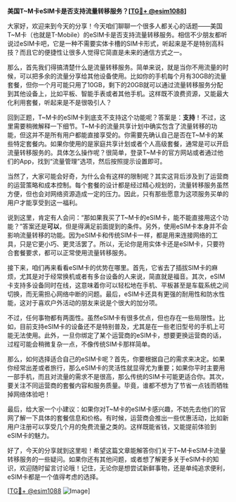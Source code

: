 **美国T~M卡eSIM卡是否支持流量转移服务？[[TG💪+ @esim1088](https://t.me/s/esim1088)]**

大家好，欢迎来到今天的分享！今天咱们聊聊一个很多人都关心的话题——美国T~M卡（也就是T-Mobile）的eSIM卡是否支持流量转移服务。相信不少朋友都听说过eSIM卡吧，它是一种不需要实体卡槽的SIM卡形式，听起来是不是特别高科技？而且它的便捷性让很多人觉得它简直是未来的通信方式之一。

那么，首先我们得搞清楚什么是流量转移服务。简单来说，就是当你不用流量的时候，可以把多余的流量分享给其他设备使用。比如你的手机每个月有30GB的流量套餐，但你一个月可能只用了10GB，剩下的20GB就可以通过流量转移服务分配到其他设备上，比如平板、智能手表或者其他手机。这样既不浪费资源，又能最大化利用套餐，听起来是不是很吸引人？

回到正题，T~M卡的eSIM卡到底支不支持这个功能呢？答案是：**支持**！不过，这里需要稍微解释一下细节。T~M卡的流量共享计划中确实包含了流量转移的功能，但这并不是所有用户都能直接享受的。你需要先确认自己是否在T~M卡的某些特定套餐内。如果你使用的是家庭共享计划或者个人高级套餐，通常是可以开启流量转移服务的。具体怎么操作呢？很简单，登录T~M卡的官方网站或者通过他们的App，找到“流量管理”选项，然后按照提示设置即可。

当然了，大家可能会好奇，为什么会有这样的限制呢？其实这背后涉及到了运营商的运营策略和成本控制。每个套餐的设计都是经过精心规划的，流量转移服务虽然方便，但也会对网络资源造成一定的压力。因此，只有那些愿意为这项服务买单的用户才能享受到这一福利。

说到这里，肯定有人会问：“那如果我买了T~M卡的eSIM卡，能不能直接用这个功能？”答案还是**可以**，但是得满足前面提到的条件。另外，使用eSIM卡本身并不会影响流量转移的功能。因为eSIM卡和传统SIM卡一样，都是用来连接网络的工具，只是它更小巧、更灵活罢了。所以，无论你是用实体卡还是eSIM卡，只要符合套餐要求，都可以正常使用流量转移服务。

接下来，咱们再来看看eSIM卡的优势在哪里。首先，它省去了插拔SIM卡的麻烦，尤其是对于经常换机或者有多台设备的人来说，简直就是福音。其次，eSIM卡支持多设备同时在线，这意味着你可以轻松地在手机、平板甚至是车载系统之间切换，而无需担心网络中断的问题。最后，eSIM卡还具有更强的耐用性和防水性能，这对于喜欢户外活动的朋友来说是个很大的加分项。

不过，任何事物都有两面性。虽然eSIM卡有很多优点，但也存在一些局限性。比如，目前支持eSIM卡的设备还不是特别普及，尤其是在一些老旧型号的手机上可能无法使用。此外，一旦你绑定了某个运营商的eSIM卡，想要更换运营商的话，过程可能会稍微复杂一点，不像传统SIM卡那样简单。

那么，如何选择适合自己的eSIM卡呢？首先，你要根据自己的需求来决定。如果你经常出差或者旅行，那么eSIM卡的灵活性就显得尤为重要；如果你平时主要用一部手机，而且对流量的需求不是很高，那么传统的SIM卡可能更适合你。其次，要关注不同运营商的套餐内容和服务质量。毕竟，谁都不想为了节省一点钱而牺牲掉网络体验吧！

最后，给大家一个小建议：如果你对T~M卡的eSIM卡感兴趣，不妨先去他们的官网了解一下具体的套餐信息和价格。有时候，运营商会推出一些优惠活动，比如新用户注册可以享受几个月的免费流量之类的。这样既能省钱，又能提前体验到eSIM卡的魅力。

好了，今天的分享就到这里啦！希望这篇文章能解答你们关于T~M卡eSIM卡流量转移服务的一些疑问。如果你还有其他问题，或者想了解更多关于eSIM卡的知识，欢迎随时留言讨论哦！记住，无论你是想尝试新鲜事物，还是单纯追求便利，eSIM卡都是一个值得考虑的选择。

[[TG💪+ @esim1088](https://t.me/s/esim1088) ![Image](https://i.postimg.cc/4NQfJmqS/Snipaste-2025-05-13-00-14-12.png)]
